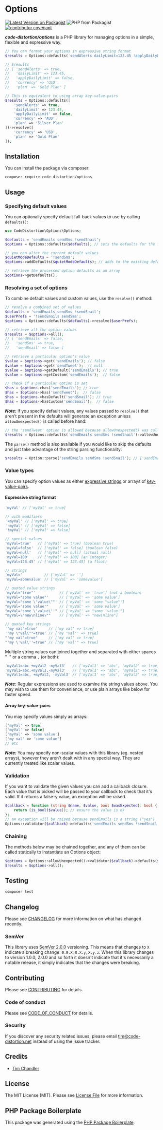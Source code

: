 # Options

[![Latest Version on Packagist](https://img.shields.io/packagist/v/code-distortion/options.svg?style=flat-square)](https://packagist.org/packages/code-distortion/options) ![PHP from Packagist](https://img.shields.io/packagist/php-v/code-distortion/options?style=flat-square)  [![contributor covenant](https://img.shields.io/badge/contributor%20covenant-v1.4%20adopted-ff69b4.svg?style=flat-square)](code-of-conduct.md)

***code-distortion/options*** is a PHP library for managing options in a simple, flexible and expressive way.

``` php
// You can format your options in expressive string format
$results = Options::defaults('sendAlerts dailyLimit=123.45 !applyDailyLimit currency=AUD plan="Silver Plan"')->resolve('currency=USD plan="Gold Plan"');

// $results
// [ 'sendAlerts' => true,
//   'dailyLimit' => 123.45,
//   'applyDailyLimit' => false,
//   'currency' => 'USD',
//   'plan' => 'Gold Plan' ]

// This is equivalent to using array key-value-pairs
$results = Options::defaults([
    'sendAlerts' => true,
    'dailyLimit' => 123.45,
    'applyDailyLimit' => false,
    'currency' => 'AUD',
    'plan' => 'Silver Plan'
])->resolve([
    'currency' => 'USD',
    'plan' => 'Gold Plan'
]);
```

## Installation

You can install the package via composer:

```bash
composer require code-distortion/options
```

## Usage

### Specifying default values

You can optionally specify default fall-back values to use by calling `defaults()`:

``` php
use CodeDistortion\Options\Options;

$defaults = 'sendEmails sendSms !sendSnail';
$options = Options::defaults($defaults); // sets the defaults for the first time, or replaces them completely

// you can alter the current default values
$quietModeDefaults = '!sendSms';
$options->addDefaults($quietModeDefaults); // adds to the existing defaults - overriding where necessary

// retrieve the processed option defaults as an array
$options->getDefaults();
```

### Resolving a set of options

To combine default values and custom values, use the `resolve()` method:

``` php
// resolve a combined set of values
$defaults = 'sendEmails sendSms !sendSnail';
$userPrefs = '!sendEmails sendSms';
$options = Options::defaults($defaults)->resolve($userPrefs);

// retrieve all the option values
$results = $options->all();
// [ 'sendEmails' => false,
//   'sendSms' => true,
//   'sendSnail' => false ]

// retrieve a particular option's value
$value = $options->get('sendEmails'); // false
$value = $options->get('sendTweet');  // null
$value = $options->getDefault('sendEmails'); // true
$value = $options->getCustom('sendEmails');  // false

// check if a particular option is set
$has = $options->has('sendEmails'); // true
$has = $options->has('sendTweet');  // false
$has = $options->hasDefault('sendSnail'); // true
$has = $options->hasCustom('sendSnail');  // false
````

***Note:*** If you specify default values, any values passed to `resolve()` that aren't present in the defaults will generate an exception unless `allowUnexpected()` is called before hand:

``` php
// the 'sendTweet' option is allowed because allowUnexpected() was called
$results = Options::defaults('sendEmails sendSms !sendSnail')->allowUnexpected()->validator('sendTweet');
```

The `parse()` method is also available if you would like to skip the defaults and just take advantage of the string parsing functionality:

``` php
$results = Option::parse('sendEmails sendSms !sendSnail'); // ['sendEmails' => true, 'sendSms' => true, 'sendSnail' => false]
```

### Value types

You can specify option values as either [expressive strings](#expressive-string-format) or arrays of [key-value-pairs](#array-key-value-pairs).

#### Expressive string format

``` php
'myVal' // ['myVal' => true]

// with modifiers
'+myVal' // ['myVal' => true]
'-myVal' // ['myVal' => false]
'!myVal' // ['myVal' => false]

// special values
'myVal=true'   // ['myVal' => true] (boolean true)
'myVal=false'  // ['myVal' => false] (boolean false)
'myVal=null'   // ['myVal' => null] (actual null)
'myVal=100'    // ['myVal' => 100] (an integer)
'myVal=123.45' // ['myVal' => 123.45] (a float)

// strings
'myVal='          // ['myVal' => '']
'myVal=somevalue' // ['myVal' => 'somevalue']

// quoted value strings
'myVal="true"'           // ['myVal' => 'true'] (not a boolean)
'myVal="some value"'     // ['myVal' => 'some value']
'myVal="some \"value\""' // ['myVal' => 'some "value"']
"myVal='some value'"     // ['myVal' => 'some value']
"myVal='some \'value\''" // ['myVal' => "some 'value'"]
"myVal=\"new\nline\""    // ['myVal' => "new\nline"]

// quoted key strings
'"my val"=true'     // ['my val' => true]
'"my \"val\""=true' // ['my "val"' => true]
"'my val'=true"     // ['my val' => true]
"'my \'val\''=true" // ["my 'val'" => true]
```

Multiple string values can joined together and separated with either spaces "` `" or a comma `,` (or both):

``` php
'myVal1=abc +myVal2 -myVal3'   // ['myVal1' => 'abc', 'myVal2' => true, 'myVal3' => false']
'myVal1=abc,+myVal2,-myVal3'   // ['myVal1' => 'abc', 'myVal2' => true, 'myVal3' => false']
'myVal1=abc, +myVal2, -myVal3' // ['myVal1' => 'abc', 'myVal2' => true, 'myVal3' => false']
```

***Note:*** Regular expressions are used to examine the string values above. You may wish to use them for convenience, or use plain arrays like below for faster speed.

#### Array key-value-pairs

You may specify values simply as arrays:

``` php
['myVal' => true]
['myVal' => false]
['myVal' => 'some value']
['my val' => 'some value']
// etc
```

***Note:*** You may specify non-scalar values with this library (eg. nested arrays), however they aren't dealt with in any special way. They are currently treated like scalar values.

### Validation

If you want to validate the given values you can add a callback closure. Each value that is picked will be passed to your callback to check that it's valid. If it returns a false-y value, an exception will be raised.

``` php
$callback = function (string $name, $value, bool $wasExpected): bool {
    return (is_bool($value)); // ensure the value is ok
};
// an exception will be raised because sendEmails is a string ("yes")
Options::validator($callback)->defaults('sendEmails sendSms !sendSnail')->resolve('sendEmails=yes');
```

### Chaining

The methods below may be chained together, and any of them can be called statically to instantiate an Options object:

``` php
$options = Options::allowUnexpected()->validator($callback)->defaults($defaults)->addDefaults($extraDefaults)->resolve($customValues); // chainable
$results = $options->all();
```

## Testing

``` bash
composer test
```

## Changelog

Please see [CHANGELOG](CHANGELOG.md) for more information on what has changed recently.

### SemVer

This library uses [SemVer 2.0.0](https://semver.org/) versioning. This means that changes to `X` indicate a breaking change: `0.0.X`, `0.X.y`, `X.y.z`. When this library changes to version 1.0.0, 2.0.0 and so forth it doesn't indicate that it's necessarily a notable release, it simply indicates that the changes were breaking.

## Contributing

Please see [CONTRIBUTING](CONTRIBUTING.md) for details.

### Code of conduct

Please see [CODE_OF_CONDUCT](CODE_OF_CONDUCT.md) for details.

### Security

If you discover any security related issues, please email tim@code-distortion.net instead of using the issue tracker.

## Credits

- [Tim Chandler](https://github.com/code-distortion)

## License

The MIT License (MIT). Please see [License File](LICENSE.md) for more information.

## PHP Package Boilerplate

This package was generated using the [PHP Package Boilerplate](https://laravelpackageboilerplate.com).
